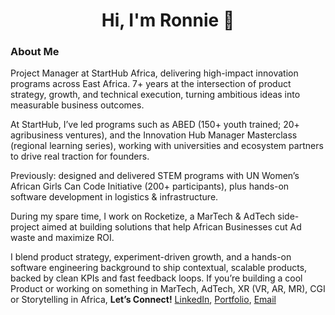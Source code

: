 <h1 align="center">Hi, I'm Ronnie 👋</h1>

### About Me

Project Manager at StartHub Africa, delivering high-impact innovation programs across East Africa. 7+ years at the intersection of product strategy, growth, and technical execution, turning ambitious ideas into measurable business outcomes. 

At StartHub, I’ve led programs such as ABED (150+ youth trained; 20+ agribusiness ventures), and the Innovation Hub Manager Masterclass (regional learning series), working with universities and ecosystem partners to drive real traction for founders.

Previously: designed and delivered STEM programs with UN Women’s African Girls Can Code Initiative (200+ participants), plus hands-on software development in logistics & infrastructure.

During my spare time, I work on Rocketize, a MarTech & AdTech side-project aimed at building solutions that help African Businesses cut Ad waste and maximize ROI.

I blend product strategy, experiment-driven growth, and a hands-on software engineering background to ship contextual, scalable products, backed by clean KPIs and fast feedback loops. If you’re building a cool Product or working on something in MarTech, AdTech, XR (VR, AR, MR), CGI or Storytelling in Africa, **Let’s Connect!** [LinkedIn](https://www.linkedin.com/in/ronnie-lutaro-b73240aa/), [Portfolio](https://ronnielutaro.com), [Email](mailto:ronnielutaro@outlook.com)
